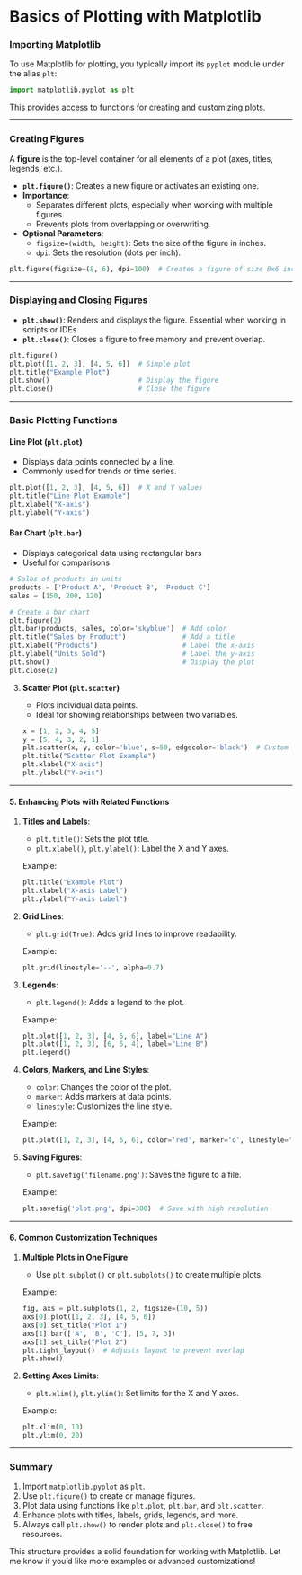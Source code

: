 # Basics of Plotting with Matplotlib

### Importing Matplotlib
To use Matplotlib for plotting, you typically import its `pyplot` module under the alias `plt`:

```python
import matplotlib.pyplot as plt
```

This provides access to functions for creating and customizing plots.

---

### Creating Figures
A **figure** is the top-level container for all elements of a plot (axes, titles, legends, etc.).

- **`plt.figure()`**: Creates a new figure or activates an existing one.
- **Importance**:
  - Separates different plots, especially when working with multiple figures.
  - Prevents plots from overlapping or overwriting.
- **Optional Parameters**:
  - `figsize=(width, height)`: Sets the size of the figure in inches.
  - `dpi`: Sets the resolution (dots per inch).

```python
plt.figure(figsize=(8, 6), dpi=100)  # Creates a figure of size 8x6 inches at 100 DPI
```

---

### Displaying and Closing Figures
- **`plt.show()`**: Renders and displays the figure. Essential when working in scripts or IDEs.
- **`plt.close()`**: Closes a figure to free memory and prevent overlap.

```python
plt.figure()
plt.plot([1, 2, 3], [4, 5, 6])  # Simple plot
plt.title("Example Plot")
plt.show()                      # Display the figure
plt.close()                     # Close the figure
```

---

### Basic Plotting Functions

#### Line Plot (`plt.plot`)
- Displays data points connected by a line.
- Commonly used for trends or time series.

```python
plt.plot([1, 2, 3], [4, 5, 6])  # X and Y values
plt.title("Line Plot Example")
plt.xlabel("X-axis")
plt.ylabel("Y-axis")
```

#### Bar Chart (`plt.bar`)
- Displays categorical data using rectangular bars
- Useful for comparisons

```python
# Sales of products in units
products = ['Product A', 'Product B', 'Product C']
sales = [150, 200, 120]

# Create a bar chart
plt.figure(2)
plt.bar(products, sales, color='skyblue')  # Add color
plt.title("Sales by Product")              # Add a title
plt.xlabel("Products")                     # Label the x-axis
plt.ylabel("Units Sold")                   # Label the y-axis
plt.show()                                 # Display the plot
plt.close(2)
```

3. **Scatter Plot (`plt.scatter`)**
   - Plots individual data points.
   - Ideal for showing relationships between two variables.

   ```python
   x = [1, 2, 3, 4, 5]
   y = [5, 4, 3, 2, 1]
   plt.scatter(x, y, color='blue', s=50, edgecolor='black')  # Custom color, size, and edge
   plt.title("Scatter Plot Example")
   plt.xlabel("X-axis")
   plt.ylabel("Y-axis")
   ```

---

#### **5. Enhancing Plots with Related Functions**
1. **Titles and Labels**:
   - `plt.title()`: Sets the plot title.
   - `plt.xlabel()`, `plt.ylabel()`: Label the X and Y axes.

   Example:
   ```python
   plt.title("Example Plot")
   plt.xlabel("X-axis Label")
   plt.ylabel("Y-axis Label")
   ```

2. **Grid Lines**:
   - `plt.grid(True)`: Adds grid lines to improve readability.

   Example:
   ```python
   plt.grid(linestyle='--', alpha=0.7)
   ```

3. **Legends**:
   - `plt.legend()`: Adds a legend to the plot.

   Example:
   ```python
   plt.plot([1, 2, 3], [4, 5, 6], label="Line A")
   plt.plot([1, 2, 3], [6, 5, 4], label="Line B")
   plt.legend()
   ```

4. **Colors, Markers, and Line Styles**:
   - `color`: Changes the color of the plot.
   - `marker`: Adds markers at data points.
   - `linestyle`: Customizes the line style.

   Example:
   ```python
   plt.plot([1, 2, 3], [4, 5, 6], color='red', marker='o', linestyle='--')
   ```

5. **Saving Figures**:
   - `plt.savefig('filename.png')`: Saves the figure to a file.

   Example:
   ```python
   plt.savefig('plot.png', dpi=300)  # Save with high resolution
   ```

---

#### **6. Common Customization Techniques**
1. **Multiple Plots in One Figure**:
   - Use `plt.subplot()` or `plt.subplots()` to create multiple plots.

   Example:
   ```python
   fig, axs = plt.subplots(1, 2, figsize=(10, 5))
   axs[0].plot([1, 2, 3], [4, 5, 6])
   axs[0].set_title("Plot 1")
   axs[1].bar(['A', 'B', 'C'], [5, 7, 3])
   axs[1].set_title("Plot 2")
   plt.tight_layout()  # Adjusts layout to prevent overlap
   plt.show()
   ```

2. **Setting Axes Limits**:
   - `plt.xlim()`, `plt.ylim()`: Set limits for the X and Y axes.

   Example:
   ```python
   plt.xlim(0, 10)
   plt.ylim(0, 20)
   ```

---

### **Summary**
1. Import `matplotlib.pyplot` as `plt`.
2. Use `plt.figure()` to create or manage figures.
3. Plot data using functions like `plt.plot`, `plt.bar`, and `plt.scatter`.
4. Enhance plots with titles, labels, grids, legends, and more.
5. Always call `plt.show()` to render plots and `plt.close()` to free resources.

This structure provides a solid foundation for working with Matplotlib. Let me know if you’d like more examples or advanced customizations!

